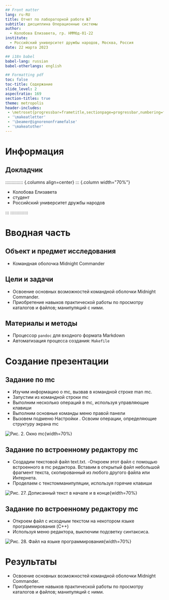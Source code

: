 ```yaml
---
## Front matter
lang: ru-RU
title: Отчет по лабораторной работе №7
subtitle: дисциплина Операционные системы
author:
  - Колобова Елизавета, гр. НММбд-01-22
institute:
  - Российский университет дружбы народов, Москва, Россия
date: 22 марта 2023

## i18n babel
babel-lang: russian
babel-otherlangs: english

## Formatting pdf
toc: false
toc-title: Содержание
slide_level: 2
aspectratio: 169
section-titles: true
theme: metropolis
header-includes:
 - \metroset{progressbar=frametitle,sectionpage=progressbar,numbering=fraction}
 - '\makeatletter'
 - '\beamer@ignorenonframefalse'
 - '\makeatother'
---
```


# Информация

## Докладчик

:::::::::::::: {.columns align=center}
::: {.column width="70%"}

  * Колобова Елизавета 
  * студент
  * Российский университет дружбы народов

:::
::::::::::::::

# Вводная часть

## Объект и предмет исследования

- Командная оболочка Midnight Commander

## Цели и задачи

- Освоение основных возможностей командной оболочки Midnight Commander. 
- Приобретение навыков практической работы по просмотру каталогов и файлов; манипуляций с ними.

## Материалы и методы

- Процессор `pandoc` для входного формата Markdown
- Автоматизация процесса создания: `Makefile`

# Создание презентации

## Задание по mc
- Изучим информацию о mc, вызвав в командной строке man mc.
- Запустим из командной строки mc
- Выполним несколько операций в mc, используя управляющие клавиши
- Выполним основные команды меню правой панели
- Вызовем подменю Настройки . Освоим операции, определяющие структуру экрана mc

![Рис. 2. Окно mc](image/к2.png){width=70%}

## Задание по встроенному редактору mc
- Создадим текстовой файл text.txt.
-Откроем этот файл с помощью встроенного в mc редактора. Вставим в открытый файл небольшой фрагмент текста, скопированный из любого
другого файла или Интернета.
- Проделаем с текстомманипуляции, используя горячие клавиши

![Рис. 27. Дописанный текст в начале и в конце](image/к28.png){width=70%}

## Задание по встроенному редактору mc
- Откроем файл с исходным текстом на некотором языке программирования (C++) 
- Используя меню редактора, выключим подсветку синтаксиса.

![Рис. 28. Файл на языке программирования](image/к29.png){width=70%}

# Результаты
- Освоение основных возможностей командной оболочки Midnight Commander. 
- Приобретение навыков практической работы по просмотру каталогов и файлов; манипуляций с ними.

